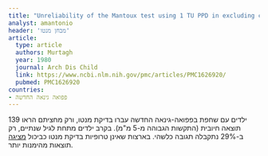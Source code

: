 ```yaml
---
title: "Unreliability of the Mantoux test using 1 TU PPD in excluding childhood tuberculosis in Papua New Guinea"
analyst: amantonio
header: 'מבחן מנטו'
article:
  type: article
  authors: Murtagh
  year: 1980
  journal: Arch Dis Child
  link: https://www.ncbi.nlm.nih.gov/pmc/articles/PMC1626920/
  pubmed: PMC1626920
countries:
- פפואה גינאה החדשה
---
```


139 ילדים עם שחפת בפפואה-גינאה החדשה עברו בדיקת מנטו, ורק מחציתם הראו תוצאה חיובית (התקשות הגבוהה מ-5 מ"מ). בקרב ילדים מתחת לגיל שנתיים, רק ב-29% נתקבלה תגובה כלשהי. בארצות שאינן טרופיות בדיקת מנטו כביכול [מציגה](https://www.ncbi.nlm.nih.gov/pmc/articles/PMC2555291/) תוצאות מהימנות יותר.
